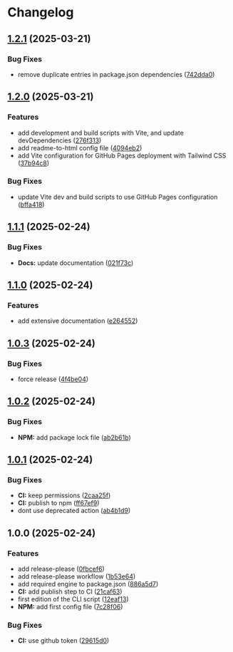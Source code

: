 # Changelog

## [1.2.1](https://github.com/rvanbaalen/runner-manager/compare/runner-manager-v1.2.0...runner-manager-v1.2.1) (2025-03-21)


### Bug Fixes

* remove duplicate entries in package.json dependencies ([742dda0](https://github.com/rvanbaalen/runner-manager/commit/742dda0148af16a183656f2fa79c991222588c18))

## [1.2.0](https://github.com/rvanbaalen/runner-manager/compare/runner-manager-v1.1.1...runner-manager-v1.2.0) (2025-03-21)


### Features

* add development and build scripts with Vite, and update devDependencies ([276f313](https://github.com/rvanbaalen/runner-manager/commit/276f313c4c0afeb666c85a278d68d198881d38d1))
* add readme-to-html config file ([4094eb2](https://github.com/rvanbaalen/runner-manager/commit/4094eb2eab2b72c01e5d26ed15e3820d0b98f908))
* add Vite configuration for GitHub Pages deployment with Tailwind CSS ([37b94c8](https://github.com/rvanbaalen/runner-manager/commit/37b94c850d7af9b5ab95dfec3f0d47bdce3d9884))


### Bug Fixes

* update Vite dev and build scripts to use GitHub Pages configuration ([bffa418](https://github.com/rvanbaalen/runner-manager/commit/bffa41852edef8323ee080d6d023346c1a010658))

## [1.1.1](https://github.com/rvanbaalen/runner-manager/compare/runner-manager-v1.1.0...runner-manager-v1.1.1) (2025-02-24)


### Bug Fixes

* **Docs:** update documentation ([021f73c](https://github.com/rvanbaalen/runner-manager/commit/021f73cf23739b6ca8a27d6e1e104c53c8808738))

## [1.1.0](https://github.com/rvanbaalen/runner-manager/compare/runner-manager-v1.0.3...runner-manager-v1.1.0) (2025-02-24)


### Features

* add extensive documentation ([e264552](https://github.com/rvanbaalen/runner-manager/commit/e264552e12569ffff4feafaa57a3ab13e3dab98c))

## [1.0.3](https://github.com/rvanbaalen/runner-manager/compare/runner-manager-v1.0.2...runner-manager-v1.0.3) (2025-02-24)


### Bug Fixes

* force release ([4f4be04](https://github.com/rvanbaalen/runner-manager/commit/4f4be04be494da951c08d8c456c446472e4131f0))

## [1.0.2](https://github.com/rvanbaalen/runner-manager/compare/runner-manager-v1.0.1...runner-manager-v1.0.2) (2025-02-24)


### Bug Fixes

* **NPM:** add package lock file ([ab2b61b](https://github.com/rvanbaalen/runner-manager/commit/ab2b61b36daf866430e75168352485d13e51985c))

## [1.0.1](https://github.com/rvanbaalen/runner-manager/compare/runner-manager-v1.0.0...runner-manager-v1.0.1) (2025-02-24)


### Bug Fixes

* **CI:** keep permissions ([2caa25f](https://github.com/rvanbaalen/runner-manager/commit/2caa25f0cc77d3bb564ba4f9905559340471cf3e))
* **CI:** publish to npm ([ff67ef9](https://github.com/rvanbaalen/runner-manager/commit/ff67ef9d56a60b9ee9aee8e2525af94d2f1ad219))
* dont use deprecated action ([ab4b1d9](https://github.com/rvanbaalen/runner-manager/commit/ab4b1d9431724c4c9dbbdaf4d61bec488d6ead9c))

## 1.0.0 (2025-02-24)


### Features

* add release-please ([0fbcef6](https://github.com/rvanbaalen/runner-manager/commit/0fbcef6d4f370430233101f9d6822d8fbdb96154))
* add release-please workflow ([1b53e64](https://github.com/rvanbaalen/runner-manager/commit/1b53e64796873de69bc3b5c8a3c2a60aadbd6c6d))
* add required engine to package.json ([886a5d7](https://github.com/rvanbaalen/runner-manager/commit/886a5d76b7114489f17e810f9c7a75d81c84bb27))
* **CI:** add publish step to CI ([21caf63](https://github.com/rvanbaalen/runner-manager/commit/21caf63cd9967ce5fc82543cca80b38ae52cf07e))
* first edition of the CLI script ([12eaf13](https://github.com/rvanbaalen/runner-manager/commit/12eaf136629ff8b7c07b5d6856173f6793bbe8b7))
* **NPM:** add first config file ([7c28f06](https://github.com/rvanbaalen/runner-manager/commit/7c28f06e79f87badf34d91e99675d5214df5753a))


### Bug Fixes

* **CI:** use github token ([29615d0](https://github.com/rvanbaalen/runner-manager/commit/29615d04a717832d4f37c4b0b83a20f82dc1f346))
